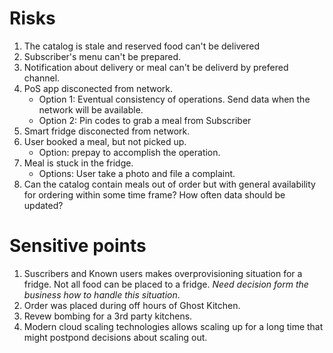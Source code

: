 # Risks 

1. The catalog is stale and reserved food can't be delivered 
2. Subscriber's menu can't be prepared. 
3. Notification about delivery or meal can't be deliverd by prefered channel. 
4. PoS app disconected from network. 
    - Option 1: Eventual consistency of operations. Send data when the network will be available. 
    - Option 2: Pin codes to grab a meal from Subscriber
5. Smart fridge disconected from network. 
6. User booked a meal, but not picked up. 
    - Option: prepay to accomplish the operation.
7. Meal is stuck in the fridge. 
    - Options: User take a photo and file a complaint.
8. Can the catalog contain meals out of order but with general availability for ordering within some time frame?
How often data should be updated?

# Sensitive points 

1. Suscribers and Known users makes overprovisioning situation for a fridge. Not all food can be placed to a fridge. _Need decision form the business how to handle this situation_. 
2. Order was placed during off hours of Ghost Kitchen. 
3. Revew bombing for a 3rd party kitchens.
4. Modern cloud scaling technologies allows scaling up for a long time that might postpond decisions about scaling out. 


